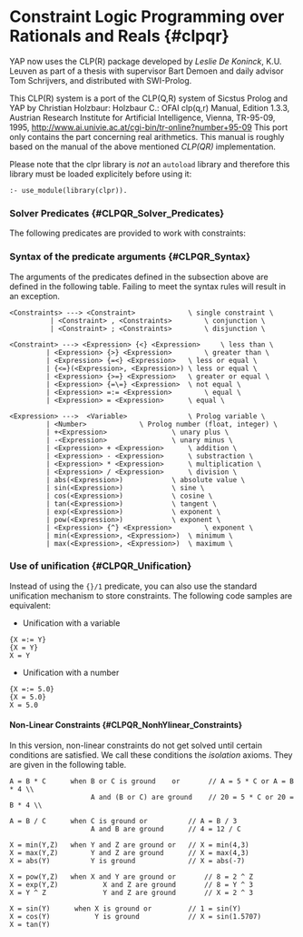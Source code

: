 Constraint Logic Programming over Rationals and Reals  {#clpqr}
=====================================================


YAP now uses the CLP(R) package developed by <em>Leslie De Koninck</em>,
K.U. Leuven as part of a thesis with supervisor Bart Demoen and daily
advisor Tom Schrijvers, and distributed with SWI-Prolog.

This CLP(R) system is a port of the CLP(Q,R) system of Sicstus Prolog
and YAP by Christian Holzbaur: Holzbaur C.: OFAI clp(q,r) Manual,
Edition 1.3.3, Austrian Research Institute for Artificial
Intelligence, Vienna, TR-95-09, 1995,
<http://www.ai.univie.ac.at/cgi-bin/tr-online?number+95-09> This
port only contains the part concerning real arithmetics. This manual
is roughly based on the manual of the above mentioned  *CLP(QR)*
implementation.

Please note that the clpr library is <em>not</em> an
`autoload` library and therefore this library must be loaded
explicitely before using it:

~~~~~
:- use_module(library(clpr)).
~~~~~

###  Solver Predicates {#CLPQR_Solver_Predicates}

The following predicates are provided to work with constraints:

 
### Syntax of the predicate arguments {#CLPQR_Syntax}


The arguments of the predicates defined in the subsection above are
defined in the following table. Failing to meet the syntax rules will
result in an exception.

~~~~~
<Constraints> ---> <Constraint>				\ single constraint \
	      | <Constraint> , <Constraints>		\ conjunction \
	      | <Constraint> ; <Constraints>		\ disjunction \

<Constraint> ---> <Expression> {<} <Expression>		\ less than \
	     | <Expression> {>} <Expression>		\ greater than \
	     | <Expression> {=<} <Expression>	\ less or equal \
	     | {<=}(<Expression>, <Expression>)	\ less or equal \
	     | <Expression> {>=} <Expression>	\ greater or equal \
	     | <Expression> {=\=} <Expression>	\ not equal \
	     | <Expression> =:= <Expression>		\ equal \
	     | <Expression> = <Expression>		\ equal \

<Expression> --->  <Variable>				\ Prolog variable \
	     | <Number>				\ Prolog number (float, integer) \
	     | +<Expression>				\ unary plus \
	     | -<Expression>				\ unary minus \
	     | <Expression> + <Expression>		\ addition \
	     | <Expression> - <Expression>		\ substraction \
	     | <Expression> * <Expression>		\ multiplication \
	     | <Expression> / <Expression>		\ division \
	     | abs(<Expression>)			\ absolute value \
	     | sin(<Expression>)			\ sine \
	     | cos(<Expression>)			\ cosine \
	     | tan(<Expression>)			\ tangent \
	     | exp(<Expression>)			\ exponent \
	     | pow(<Expression>)			\ exponent \
	     | <Expression> {^} <Expression>		\ exponent \
	     | min(<Expression>, <Expression>)	\ minimum \
	     | max(<Expression>, <Expression>)	\ maximum \
~~~~~


###  Use of unification {#CLPQR_Unification}

Instead of using the `{}/1` predicate, you can also use the standard
unification mechanism to store constraints. The following code samples
are equivalent:

+ Unification with a variable

~~~~~
{X =:= Y}
{X = Y}
X = Y
~~~~~

+ Unification with a number

~~~~~
{X =:= 5.0}
{X = 5.0}
X = 5.0
~~~~~


####  Non-Linear Constraints {#CLPQR_NonhYlinear_Constraints}


In this version, non-linear constraints do not get solved until certain
conditions are satisfied. We call these conditions the _isolation_ axioms.
They are given in the following table.

~~~~~
A = B * C      when B or C is ground	or		 // A = 5 * C or A = B * 4 \\
	                A and (B or C) are ground	 // 20 = 5 * C or 20 = B * 4 \\

A = B / C      when C is ground or			// A = B / 3 
	                A and B are ground		// 4 = 12 / C 

X = min(Y,Z)   when Y and Z are ground or	// X = min(4,3) 
X = max(Y,Z)        Y and Z are ground		// X = max(4,3) 
X = abs(Y)          Y is ground			    // X = abs(-7) 

X = pow(Y,Z)   when X and Y are ground or		// 8 = 2 ^ Z 
X = exp(Y,Z)           X and Z are ground		// 8 = Y ^ 3 
X = Y ^ Z              Y and Z are ground		// X = 2 ^ 3 

X = sin(Y)	    when X is ground or			// 1 = sin(Y) 
X = cos(Y)	         Y is ground			// X = sin(1.5707) 
X = tan(Y)
~~~~~

